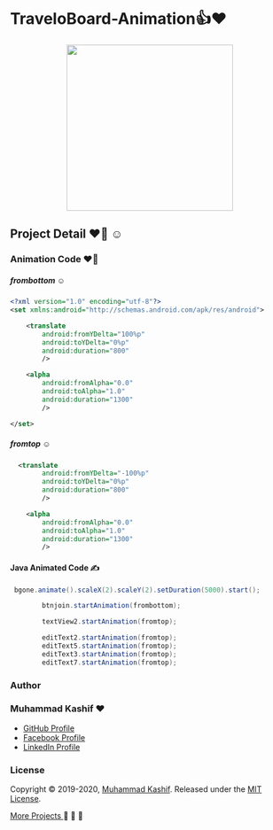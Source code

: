 # TraveloBoard-Animation:thumbsup::heart:

<p align="center">
  <img width="300"  src="https://user-images.githubusercontent.com/34978760/63293334-57530700-c2e1-11e9-8878-0fc9e8dfea9c.gif">
</p>


## Project Detail :heart::slightly_smiling_face: :relaxed:

### Animation Code :heart::slightly_smiling_face: 
##### frombottom :relaxed:

```xml
<?xml version="1.0" encoding="utf-8"?>
<set xmlns:android="http://schemas.android.com/apk/res/android">

    <translate
        android:fromYDelta="100%p"
        android:toYDelta="0%p"
        android:duration="800"
        />

    <alpha
        android:fromAlpha="0.0"
        android:toAlpha="1.0"
        android:duration="1300"
        />

</set>
```


##### fromtop :relaxed:

```xml
  <translate
        android:fromYDelta="-100%p"
        android:toYDelta="0%p"
        android:duration="800"
        />

    <alpha
        android:fromAlpha="0.0"
        android:toAlpha="1.0"
        android:duration="1300"
        />
```
#### Java Animated Code :writing_hand:

```java
 bgone.animate().scaleX(2).scaleY(2).setDuration(5000).start();

        btnjoin.startAnimation(frombottom);

        textView2.startAnimation(fromtop);

        editText2.startAnimation(fromtop);
        editText5.startAnimation(fromtop);
        editText3.startAnimation(fromtop);
        editText7.startAnimation(fromtop);
 ```             


### Author

### Muhammad Kashif  :heart:

* [GitHub Profile](https://github.com/kashiftufail007)
* [Facebook Profile](https://www.facebook.com/KashifCache)
* [LinkedIn Profile](https://www.linkedin.com/in/muhammad-kashif007/)

### License

Copyright © 2019-2020, [Muhammad Kashif](https://github.com/kashiftufail007).
Released under the [MIT License](LICENSE).

[More Projects ](https://github.com/kashiftufail007?tab=repositories)  :muscle: :muscle: :muscle:





